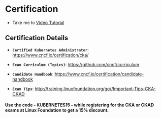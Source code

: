 # Certification

  - Take me to [Video Tutorial](https://kodekloud.com/topic/certification/)
  
## Certification Details

   - **`Certified Kubernetes Administrator`**: https://www.cncf.io/certification/cka/

   - **`Exam Curriculum (Topics)`**: https://github.com/cncf/curriculum

   - **`Candidate Handbook`**: https://www.cncf.io/certification/candidate-handbook

   - **`Exam Tips`**: http://training.linuxfoundation.org/go//Important-Tips-CKA-CKAD

#### Use the code - KUBERNETES15 - while registering for the CKA or CKAD exams at Linux Foundation to get a 15% discount.

